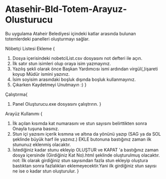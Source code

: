 # Atasehir-Bld-Totem-Arayuz-Olusturucu

Bu uygulama Ataheir Belediyesi içindeki katlar arasında bulunan totemlerdeki panelleri oluşturmayı sağlar.

Nöbetçi Listesi Ekleme {
1) Dosya içerisindeki nobetciList.csv dosyasını not defteri ile açın.
2) İlk satır stun isimleri olup oraya isim yazmayınız.
3) Yazılış şekli olarak önce Başkan Yardımcısı ismi ardından virgül(,)işareti koyup Müdür ismini yazınız.
4) İsim soyisim arasındaki boşluk dışında boşluk kullanmayınız.
5) Çıkarken Kaydetmeyi Unutmayın :)
}

Çalıştırma{
1) Panel Oluşturucu.exe dosyasını çalıştrırın.
}

Arayüz Kullanımı {
1) İlk açılan kısımda kat numarasını ve stun sayısını belirttikten sonra Onayla tuşuna basınız.
2) Stun içi yazısını içerik kısmına ve altına da yönünü yazıp (SAG ya da SOL şeklinde büyük harf ile yazınız.) EKLE butonuna bastığınız zaman ilk stununuz eklenmiş olacaktır.
3) İstediğiniz kadar stunu ekleyip OLUŞTUR ve KAPAT 'a bastığınız zaman dosya içersinde (Girdiğiniz Kat No).html şeklinde oluşturulmuş olacaktır.
not: İlk olarak girdiğiniz stun sayısından fazla stun ekleyip oluştura bastıktan sonra fazlalıkları eklemeyecektir.Yani ilk girdiğiniz stun sayısı ne ise o kadar stun oluşturulur.
}
